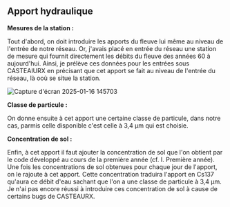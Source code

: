## Apport hydraulique

**Mesures de la station :**

Tout d'abord, on doit introduire les apports du fleuve lui même au niveau de l'entrée de notre réseau.
Or, j'avais placé en entrée du réseau une station de mesure qui fournit directement les débits du fleuve des années 60 à aujourd'hui.
Ainsi, je prélève ces données pour les entrées sous CASTEAIURX en précisant que cet apport se fait au niveau de l'entrée du réseau, là ooù se situe la station.

![Capture d'écran 2025-01-16 145703](https://github.com/user-attachments/assets/9f1bd8a2-bf2e-49a5-9555-a62e1b357e11)

**Classe de particule :**

On donne ensuite à cet apport une certaine classe de particule, dans notre cas, parmis celle disponible c'est celle à 3,4 μm qui est choisie.

**Concentration de sol :**

Enfin, à cet apport il faut ajouter la concentration de sol que l'on obtient par le code développé au cours de la première année (cf. I. Première année). 
Une fois les concentrations de sol obtenues pour chaque jour de l'apport, on le rajoute à cet apport.
Cette concentration traduira l'apport en Cs137 qu'aura ce débit d'eau sachant que l'on a une classe de particule à 3,4 μm.
Je n'ai pas encore réussi à introduire ces concentration de sol à cause de certains bugs de CASTEAURX. 
